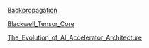 [Backpropagation](Backpropagation.html)

[Blackwell_Tensor_Core](Blackwell_Tensor_Core.md)

[The_Evolution_of_AI_Accelerator_Architecture](The_Evolution_of_AI_Accelerator_Architecture.md)

